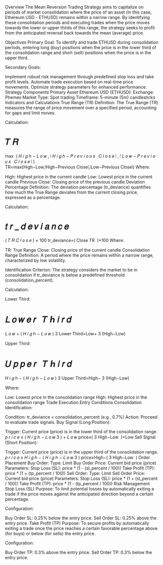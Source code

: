 Overview
The Mean Reversion Trading Strategy aims to capitalize on periods of market consolidation where the price of an asset (in this case, Ethereum USD - ETHUSD) remains within a narrow range. By identifying these consolidation periods and executing trades when the price moves towards the lower or upper thirds of this range, the strategy seeks to profit from the anticipated reversal back towards the mean (average) price.

Objectives
Primary Goal: To identify and trade ETHUSD during consolidation periods, entering long (buy) positions when the price is in the lower third of the consolidation range and short (sell) positions when the price is in the upper third.

Secondary Goals:

Implement robust risk management through predefined stop loss and take profit levels.
Automate trade execution based on real-time price movements.
Optimize strategy parameters for enhanced performance.
Strategy Components
Primary Asset
Ethereum USD (ETHUSD):
Exchange: Phemex
Market Type: Spot trading
Timeframe: 5-minute (5m) candlesticks
Indicators and Calculations
True Range (TR)
Definition: The True Range (TR) measures the range of price movement over a specified period, accounting for gaps and limit moves.

Calculation:

𝑇
𝑅
=
max
⁡
(
𝐻
𝑖
𝑔
ℎ
−
𝐿
𝑜
𝑤
,
∣
𝐻
𝑖
𝑔
ℎ
−
𝑃
𝑟
𝑒
𝑣
𝑖
𝑜
𝑢
𝑠
 
𝐶
𝑙
𝑜
𝑠
𝑒
∣
,
∣
𝐿
𝑜
𝑤
−
𝑃
𝑟
𝑒
𝑣
𝑖
𝑜
𝑢
𝑠
 
𝐶
𝑙
𝑜
𝑠
𝑒
∣
)
TR=max(High−Low,∣High−Previous Close∣,∣Low−Previous Close∣)
Where:

High: Highest price in the current candle
Low: Lowest price in the current candle
Previous Close: Closing price of the previous candle
Deviation Percentage
Definition: The deviation percentage (tr_deviance) quantifies how much the True Range deviates from the current closing price, expressed as a percentage.

Calculation:

𝑡
𝑟
_
𝑑
𝑒
𝑣
𝑖
𝑎
𝑛
𝑐
𝑒
=
(
𝑇
𝑅
𝐶
𝑙
𝑜
𝑠
𝑒
)
×
100
tr_deviance=( 
Close
TR
​
 )×100
Where:

TR: True Range
Close: Closing price of the current candle
Consolidation Range
Definition: A period where the price remains within a narrow range, characterized by low volatility.

Identification Criterion: The strategy considers the market to be in consolidation if tr_deviance is below a predefined threshold (consolidation_percent).

Calculation:

Lower Third:

𝐿
𝑜
𝑤
𝑒
𝑟
 
𝑇
ℎ
𝑖
𝑟
𝑑
=
𝐿
𝑜
𝑤
+
(
𝐻
𝑖
𝑔
ℎ
−
𝐿
𝑜
𝑤
)
3
Lower Third=Low+ 
3
(High−Low)
​
 
Upper Third:

𝑈
𝑝
𝑝
𝑒
𝑟
 
𝑇
ℎ
𝑖
𝑟
𝑑
=
𝐻
𝑖
𝑔
ℎ
−
(
𝐻
𝑖
𝑔
ℎ
−
𝐿
𝑜
𝑤
)
3
Upper Third=High− 
3
(High−Low)
​
 
Where:

Low: Lowest price in the consolidation range
High: Highest price in the consolidation range
Trade Execution
Entry Conditions
Consolidation Identification:

Condition: tr_deviance < consolidation_percent (e.g., 0.7%)
Action: Proceed to evaluate trade signals.
Buy Signal (Long Position):

Trigger: Current price (price) is in the lower third of the consolidation range.
𝑝
𝑟
𝑖
𝑐
𝑒
≤
(
𝐻
𝑖
𝑔
ℎ
−
𝐿
𝑜
𝑤
3
)
+
𝐿
𝑜
𝑤
price≤( 
3
High−Low
​
 )+Low
Sell Signal (Short Position):

Trigger: Current price (price) is in the upper third of the consolidation range.
𝑝
𝑟
𝑖
𝑐
𝑒
≥
𝐻
𝑖
𝑔
ℎ
−
(
𝐻
𝑖
𝑔
ℎ
−
𝐿
𝑜
𝑤
3
)
price≥High−( 
3
High−Low
​
 )
Order Placement
Buy Order:
Type: Limit Buy Order
Price: Current bid price (price)
Parameters:
Stop Loss (SL): price * (1 - (sl_percent / 100))
Take Profit (TP): price * (1 + (tp_percent / 100))
Sell Order:
Type: Limit Sell Order
Price: Current bid price (price)
Parameters:
Stop Loss (SL): price * (1 + (sl_percent / 100))
Take Profit (TP): price * (1 - (tp_percent / 100))
Risk Management
Stop Loss (SL)
Purpose: To limit potential losses by automatically exiting a trade if the price moves against the anticipated direction beyond a certain percentage.

Configuration:

Buy Order SL: 0.25% below the entry price.
Sell Order SL: 0.25% above the entry price.
Take Profit (TP)
Purpose: To secure profits by automatically exiting a trade once the price reaches a certain favorable percentage above (for buys) or below (for sells) the entry price.

Configuration:

Buy Order TP: 0.3% above the entry price.
Sell Order TP: 0.3% below the entry price.
